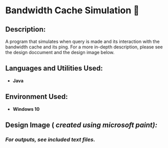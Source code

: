 <h1> Bandwidth Cache Simulation 📶</h1>

<h2>Description:</h2>
A program that simulates when query is made and its interaction with the bandwidth cache and its ping. For a more in-depth description, please see the design doccument and the design image below.
<br />

<h2>Languages and Utilities Used:</h2>

- <b>Java</b> 

<h2>Environment Used:</h2>

- <b>Windows 10</b>

<h2> Design Image (<i> created using microsoft paint<i>): </h2>



<h3> <i> For outputs, see included text files.<i> </h3>

